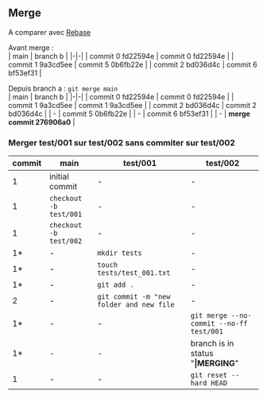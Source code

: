 ## Merge

A comparer avec [Rebase](./rebase.md)

Avant merge :  
| main | branch b |
|-|-|
| commit 0 fd22594e | commit 0 fd22594e |
| commit 1 9a3cd5ee | commit 5 0b6fb22e |
| commit 2 bd036d4c | commit 6 bf53ef31 |

Depuis branch a : `git merge main`  
| main | branch b |
|-|-|
| commit 0 fd22594e | commit 0 fd22594e |
| commit 1 9a3cd5ee | commit 1 9a3cd5ee |
| commit 2 bd036d4c | commit 2 bd036d4c |
| - | commit 5 0b6fb22e |
| - | commit 6 bf53ef31 |
| - | **merge commit 276906a0** |

### Merger test/001 sur test/002 sans commiter sur test/002

| commit | main | test/001 | test/002 |
|-|----------|--------------|------------|
|1| initial commit | - | - |
|1| `checkout -b test/001` | - | - |
|1| `checkout -b test/002` | - | - |
|1*| - | `mkdir tests` | - |
|1*| - | `touch tests/test_001.txt` | - |
|1*| - | `git add .` | - |
|2| - | `git commit -m "new folder and new file` | - |
|1*| - | - | `git merge --no-commit --no-ff test/001` |
|1*| - | - | branch is in status "**\|MERGING**" |
|1| - | - | `git reset --hard HEAD` |

